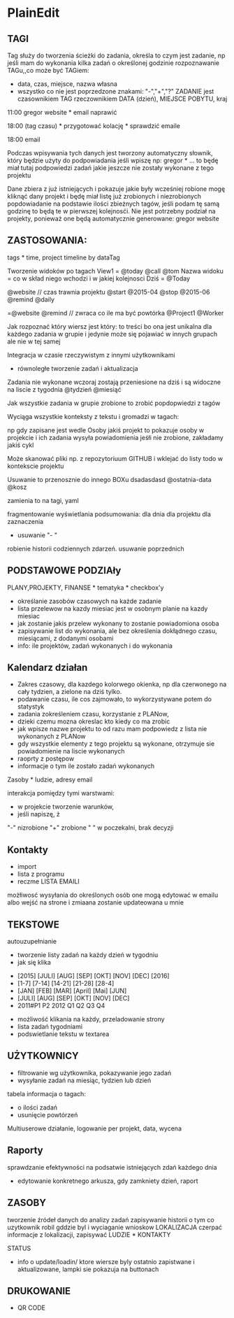 PlainEdit
============



TAGI
------------
Tag służy do tworzenia ścieżki do zadania,
określa to czym jest zadanie, np jeśli mam do wykonania kilka zadań o określonej godzinie
rozpoznawanie TAGu,,co może być TAGiem:
 * data, czas, miejsce, nazwa własna
 * wszystko co nie jest poprzedzone znakami: "-","+","?"
ZADANIE jest czasownikiem
TAG rzeczownikiem
DATA (dzień), MIEJSCE POBYTU, kraj

11:00
    gregor
        website
            * email naprawić

18:00 (tag czasu)
    * przygotować kolację
    * sprawdzić emaile

18:00 email


Podczas wpisywania tych danych jest tworzony automatyczny słownik,
który będzie użyty do podpowiadania
    jeśli wpiszę np:
gregor
    * ... to będę miał tutaj podpowiedzi zadań jakie jeszcze nie zostały wykonane z tego projektu


Dane zbiera z już istniejących i pokazuje jakie były wcześniej robione
mogę kliknąć dany projekt i będę miał listę już zrobionych i niezrobionych
popdowiadanie na podstawie ilości zbieżnych tagów, jeśli podam tę samą godzinę to będą te w pierwszej kolejnosći.
Nie jest potrzebny podział na projekty, ponieważ one będą automatycznie generowane:
    gregor
        website

ZASTOSOWANIA:
------------

tags * time, project
timeline by dataTag

Tworzenie widoków po tagach
View1 = @today @call @tom
Nazwa widoku = co w skład niego wchodzi i w jakiej kolejnosci
Dziś = @Today

@website // czas trawnia projektu
@start @2015-04
@stop @2015-06
@remind @daily

=@website @remind // zwraca co ile ma być powtórka
@Project1 @Worker


Jak rozpoznać który wiersz jest który:
to treści bo ona jest unikalna dla każdego zadania w grupie i jedynie może się pojawiać w innych grupach
ale nie w tej samej

Integracja w czasie rzeczywistym z innymi użytkownikami
* równoległe tworzenie zadań i aktualizacja


Zadania nie wykonane wczoraj zostają przeniesione na dziś i są widoczne na liscie z tygodnia
@tydzień
@miesiąć

Jak wszystkie zadania w grupie zrobione to
zrobić popdopwiedzi z tagów

Wyciąga wszystkie konteksty z tekstu i gromadzi w tagach:

np gdy zapisane jest wedle Osoby jakiś projekt
to pokazuje osoby w projekcie i ich zadania
wysyła powiadomienia jeśłi nie zrobione, zakładamy jakiś cykl

Może skanować pliki np. z repozytoriuum GITHUB i wklejać do listy todo w kontekscie projektu

Usuwanie to przenosznie do innego BOXu
    dsadasdasd @ostatnia-data @kosz

zamienia to na tagi, yaml

fragmentowanie wyświetlania podsumowania:
    dla dnia
    dla projektu
    dla zaznaczenia
* usuwanie "- "

robienie historii codziennych zdarzeń.
usuwanie poprzednich

PODSTAWOWE PODZIAły
------------
PLANY,PROJEKTY, FINANSE * tematyka * checkbox'y
* określanie zasobów czasowych na każde zadanie
* lista przelewow na kazdy miesiac jest w osobnym planie na kazdy miesiac
* jak zostanie jakis przelew wykonany to zostanie powiadomiona osoba
* zapisywanie list do wykonania, ale bez określenia dokłądnego czasu, miesiącami, z dodanymi osobami
* info: ile projektów, zadań wykonanych i do wykonania

Kalendarz działan
------------
* Zakres czasowy, dla kazdego kolorwego okienka, np dla czerwonego na cały tydzien, a zielone na dziś tylko.
* podawanie czasu, ile cos zajmowało, to wykorzystywane potem do statystyk
* zadania zokreśleniem czasu, korzystanie z PLANow,
* dzieki czemu mozna okreslac kto kiedy co ma zrobic
* jak wpisze nazwe projektu to od razu mam podpowiedz z lista nie wykonanych z PLANow
* gdy wszystkie elementy z tego projektu są wykonane, otrzymuje sie powiadomienie na liscie wykonanych
* raoprty z postępow
* informacje o tym ile zostało zadań wykonanych

Zasoby * ludzie, adresy email

interakcja pomiędzy tymi warstwami:
* w projekcie tworzenie warunków,
* jeśli napiszę, ż

"-" nizrobione
"+" zrobione
"  " w poczekalni, brak decyzji


Kontakty
------------
* import
* lista z programu
* reczme
LISTA EMAILI

możłiwosć wysyłania do określonych osób
one mogą edytować w emailu albo wejść na strone
i zmiaana zostanie updateowana u mnie



TEKSTOWE
------------
autouzupełnianie
* tworzenie listy zadań na każdy dzień w tygodniu
* jak się klika
- [2015] [JULI] [AUG] [SEP] [OKT] [NOV] [DEC] [2016]
- [1-7] [7-14] [14-21] [21-28] [28-4]
- [JAN] [FEB] [MAR] [April] [Mai] [JUN]
- [JULI] [AUG] [SEP] [OKT] [NOV] [DEC]
- 2011#P1 P2 2012 Q1 Q2 Q3 Q4
* możliwość klikania na każdy, przeladowanie strony
* lista zadań tygodniami
* podswietlanie tekstu w textarea


UŻYTKOWNICY
------------
* filtrowanie wg użytkownika, pokazywanie jego zadań
* wysyłanie zadań na miesiąc, tydzien lub dzień


tabela informacja o tagach:
* o ilości zadań
* usunięcie powtórzeń


Multiuserowe działanie,
logowanie
    per projekt, data, wycena


Raporty
------------
sprawdzanie efektywności na podsatwie istniejących zdań każdego dnia
* edytowanie konkretnego arkusza, gdy zamkniety dzień, raport

ZASOBY
------------
tworzenie źródeł danych do analizy zadań
zapisywanie historii o tym co uzytkownik robil
gddzie byl i wyciaganie wnioskow
LOKALIZACJA
    czerpać informacje z lokalizacji,
    zapisywać
LUDZIE * KONTAKTY
    

STATUS
* info o update/loadin/ ktore wiersze byly ostatnio zapistwane i aktualizowane, lampki sie pokazuja na buttonach


DRUKOWANIE
------------
 * QR CODE
 